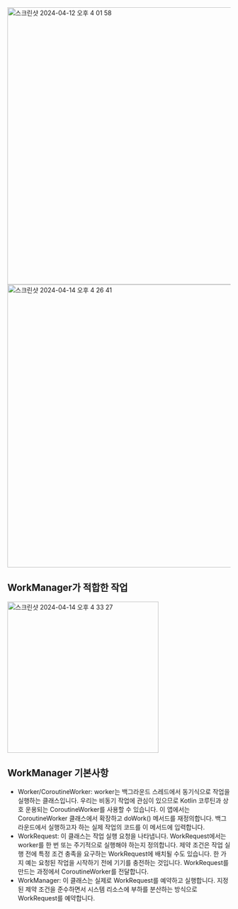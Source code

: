 
<img width="625" alt="스크린샷 2024-04-12 오후 4 01 58" src="https://github.com/giyoungjang/kotlin-study/assets/126555597/793b761c-15da-4cb5-9933-a5959c68b952">

<img width="638" alt="스크린샷 2024-04-14 오후 4 26 41" src="https://github.com/giyoungjang/kotlin-study/assets/126555597/4949b23a-d4c7-45d1-88c4-2f65e7f5362e">

## WorkManager가 적합한 작업

<img width="341" alt="스크린샷 2024-04-14 오후 4 33 27" src="https://github.com/giyoungjang/kotlin-study/assets/126555597/49bbf2cc-5dd2-439f-ac9d-9181f12e8d9b">

## WorkManager 기본사항

- Worker/CoroutineWorker: worker는 백그라운드 스레드에서 동기식으로 작업을 실행하는 클래스입니다. 우리는 비동기 작업에 관심이 있으므로 Kotlin 코루틴과 상호 운용되는 CoroutineWorker를 사용할 수 있습니다. 이 앱에서는 CoroutineWorker 클래스에서 확장하고 doWork() 메서드를 재정의합니다. 백그라운드에서 실행하고자 하는 실제 작업의 코드를 이 메서드에 입력합니다.
- WorkRequest: 이 클래스는 작업 실행 요청을 나타냅니다. WorkRequest에서는 worker를 한 번 또는 주기적으로 실행해야 하는지 정의합니다. 제약 조건은 작업 실행 전에 특정 조건 충족을 요구하는 WorkRequest에 배치될 수도 있습니다. 한 가지 예는 요청된 작업을 시작하기 전에 기기를 충전하는 것입니다. WorkRequest를 만드는 과정에서 CoroutineWorker를 전달합니다.
- WorkManager: 이 클래스는 실제로 WorkRequest를 예약하고 실행합니다. 지정된 제약 조건을 준수하면서 시스템 리소스에 부하를 분산하는 방식으로 WorkRequest를 예약합니다.







